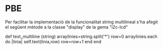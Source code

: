 # PBE
Per facilitar la implementació de la funcionalitat string multilineal s'ha afegit el següent mètode a la classe "display" de la gema "i2c-lcd"

def text_multiline (string)
  arraylinies=string.split('*')
  row=0
  arraylinies.each do |linia|
    self.text(linia,row)
    row=row+1
  end
  end
